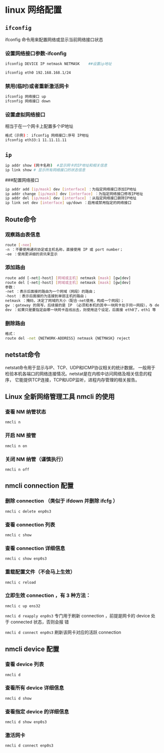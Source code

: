 # linux 网络配置

##  `ifconfig`

ifconfig 命令用来配置网络或显示当前网络接口状态

### 设置网络接口参数-ifconfig
````bash
ifconfig DEVICE IP netmask NETMASK    ##设置ip地址

ifconfig eth0 192.168.168.1/24
````

###  禁用(临时)或者重新激活网卡
````bash
ifconfig 网络接口 up
ifconfig 网络接口 down
````
### 设置虚拟网络接口
相当于在一个网卡上配置多个IP地址
````bash
格式（示例)： ifconfig 网络接口:序号 IP地址
ifconfig eth33:1 11.11.11.11
````

## `ip`
````bash
ip addr show (网卡名称)  #显示网卡的IP地址和相关信息
ip link show # 显示所有网络接口的状态信息
````
###配置网络接口
````bash
ip addr add [ip/mask] dev [interface] ：为指定网络接口添加IP地址
ip addr change [ip/mask] dev [interface] ：为指定网络接口修改IP地址
ip addr del [ip/mask] dev [interface] ：从指定网络接口删除IP地址
ip link set dev [interface] up/down ：启用或禁用指定的网络接口
````
## Route命令

### 观察路由表信息
````bash
route [-nee]
-n ：不要使用通讯协定或主机名称，直接使用 IP 或 port number；
-ee ：使用更详细的资讯来显示
````

### 添加路由
````bash
route add [-net|-host] [网域或主机] netmask [mask] [gw|dev]
route del [-net|-host] [网域或主机] netmask [mask] [gw|dev]
参数：
-net ：表示后面接的路由为一个网域（网段）的路由；
-host ：表示后面接的为连接到单部主机的路由；
netmask ：掩码，决定了网域的大小（配合-net使用，构成一个网段）；
gw ：gateway 的简写，后续接的是 IP （必须和本机的其中一块网卡处于同一网段），与 dev 不同；
dev ：如果只是要指定由哪一块网卡连线出去，则使用这个设定，后面接 eth0了，eth1 等
````
### 删除路由
````bash
格式：
route del -net {NETWORK-ADDRESS} netmask {NETMASK} reject
````

## netstat命令


netstat命令用于显示与IP、TCP、UDP和ICMP协议相关的统计数据，
一般用于检验本机各端口的网络连接情况。netstat是在内核中访问网络及相关信息的程序，
它能提供TCP连接，TCP和UDP监听，进程内存管理的相关报告。


##  Linux 全新网络管理工具 nmcli 的使用

### 查看 NM 纳管状态
`nmcli n`
### 开启 NM 接管
`nmcli n on`
### 关闭 NM 纳管（谨慎执行）
`nmcli n off`

## nmcli connection 配置
### 删除 connection （类似于 ifdown 并删除 ifcfg ）
`nmcli c delete enp0s3`
### 查看 connection 列表
`nmcli c show`
### 查看 connection 详细信息
`nmcli c show enp0s3`
### 重载配置文件（不会马上生效）
`nmcli c reload`
### 立即生效 connection ，有 3 种方法：
`nmcli c up ens32`

`nmcli d reapply enp0s3`  专门用于刷新 connection ，前提是网卡的 device 处于 connected 状态，否则会报
错

`nmcli d connect enp0s3`  刷新该网卡对应的活跃 connection


## nmcli device 配置
### 查看 device 列表
`nmcli d`
### 查看所有 device 详细信息
`nmcli d show`
### 查看指定 device 的详细信息
`nmcli d show enp0s3`
### 激活网卡
`nmcli d connect enp0s3`


